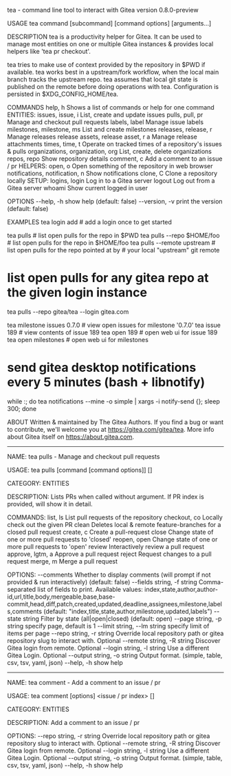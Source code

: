    tea - command line tool to interact with Gitea
   version 0.8.0-preview

 USAGE
   tea command [subcommand] [command options] [arguments...]

 DESCRIPTION
   tea is a productivity helper for Gitea. It can be used to manage most entities on
   one or multiple Gitea instances & provides local helpers like 'tea pr checkout'.
   
   tea tries to make use of context provided by the repository in $PWD if available.
   tea works best in a upstream/fork workflow, when the local main branch tracks the
   upstream repo. tea assumes that local git state is published on the remote before
   doing operations with tea.    Configuration is persisted in $XDG_CONFIG_HOME/tea.

 COMMANDS
   help, h  Shows a list of commands or help for one command
   ENTITIES:
     issues, issue, i                    List, create and update issues
     pulls, pull, pr                     Manage and checkout pull requests
     labels, label                       Manage issue labels
     milestones, milestone, ms           List and create milestones
     releases, release, r                Manage releases
     release assets, release asset, r a  Manage release attachments
     times, time, t                      Operate on tracked times of a repository's issues & pulls
     organizations, organization, org    List, create, delete organizations
     repos, repo                         Show repository details
     comment, c                          Add a comment to an issue / pr
   HELPERS:
     open, o                         Open something of the repository in web browser
     notifications, notification, n  Show notifications
     clone, C                        Clone a repository locally
   SETUP:
     logins, login                  Log in to a Gitea server
     logout                         Log out from a Gitea server
     whoami                         Show current logged in user

 OPTIONS
   --help, -h     show help (default: false)
   --version, -v  print the version (default: false)

 EXAMPLES
   tea login add                       # add a login once to get started

   tea pulls                           # list open pulls for the repo in $PWD
   tea pulls --repo $HOME/foo          # list open pulls for the repo in $HOME/foo
   tea pulls --remote upstream         # list open pulls for the repo pointed at by
                                       # your local "upstream" git remote
   # list open pulls for any gitea repo at the given login instance
   tea pulls --repo gitea/tea --login gitea.com

   tea milestone issues 0.7.0          # view open issues for milestone '0.7.0'
   tea issue 189                       # view contents of issue 189
   tea open 189                        # open web ui for issue 189
   tea open milestones                 # open web ui for milestones

   # send gitea desktop notifications every 5 minutes (bash + libnotify)
   while :; do tea notifications --mine -o simple | xargs -i notify-send {}; sleep 300; done

 ABOUT
   Written & maintained by The Gitea Authors.
   If you find a bug or want to contribute, we'll welcome you at https://gitea.com/gitea/tea.
   More info about Gitea itself on https://about.gitea.com.

---

NAME:
   tea pulls - Manage and checkout pull requests

USAGE:
   tea pulls [command [command options]] [<pull index>]

CATEGORY:
   ENTITIES

DESCRIPTION:
   Lists PRs when called without argument. If PR index is provided, will show it in detail.

COMMANDS:
   list, ls          List pull requests of the repository
   checkout, co      Locally check out the given PR
   clean             Deletes local & remote feature-branches for a closed pull request
   create, c         Create a pull-request
   close             Change state of one or more pull requests to 'closed'
   reopen, open      Change state of one or more pull requests to 'open'
   review            Interactively review a pull request
   approve, lgtm, a  Approve a pull request
   reject            Request changes to a pull request
   merge, m          Merge a pull request

OPTIONS:
   --comments                   Whether to display comments (will prompt if not provided & run interactively) (default: false)
   --fields string, -f string   Comma-separated list of fields to print. Available values:
                                    index,state,author,author-id,url,title,body,mergeable,base,base-commit,head,diff,patch,created,updated,deadline,assignees,milestone,labels,comments
                                   (default: "index,title,state,author,milestone,updated,labels")
   --state string               Filter by state (all|open|closed) (default: open)
   --page string, -p string     specify page, default is 1
   --limit string, --lm string  specify limit of items per page
   --repo string, -r string     Override local repository path or gitea repository slug to interact with. Optional
   --remote string, -R string   Discover Gitea login from remote. Optional
   --login string, -l string    Use a different Gitea Login. Optional
   --output string, -o string   Output format. (simple, table, csv, tsv, yaml, json)
   --help, -h                   show help

---

NAME:
   tea comment - Add a comment to an issue / pr

USAGE:
   tea comment [options] <issue / pr index> [<comment body>]

CATEGORY:
   ENTITIES

DESCRIPTION:
   Add a comment to an issue / pr

OPTIONS:
   --repo string, -r string    Override local repository path or gitea repository slug to interact with. Optional
   --remote string, -R string  Discover Gitea login from remote. Optional
   --login string, -l string   Use a different Gitea Login. Optional
   --output string, -o string  Output format. (simple, table, csv, tsv, yaml, json)
   --help, -h                  show help